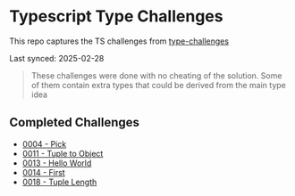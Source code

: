 # Typescript Type Challenges

This repo captures the TS challenges from [type-challenges](https://github.com/type-challenges/type-challenges)

Last synced: 2025-02-28

> These challenges were done with no cheating of the solution. Some of them contain extra types that could be derived from the main type idea

## Completed Challenges

- [0004 - Pick](./questions/00004-easy-pick)
- [0011 - Tuple to Object](./questions/00011-easy-tuple-to-object)
- [0013 - Hello World](./questions/00013-warm-hello-world)
- [0014 - First](./questions/00014-easy-first)
- [0018 - Tuple Length](./questions/00018-easy-tuple-length)

